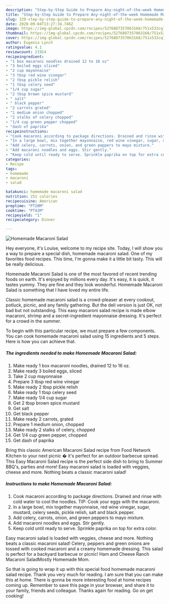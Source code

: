 ```yaml
---
description: "Step-by-Step Guide to Prepare Any-night-of-the-week Homemade Macaroni Salad"
title: "Step-by-Step Guide to Prepare Any-night-of-the-week Homemade Macaroni Salad"
slug: 329-step-by-step-guide-to-prepare-any-night-of-the-week-homemade-macaroni-salad
date: 2020-09-04T13:27:34.746Z
image: https://img-global.cpcdn.com/recipes/5276887357063168/751x532cq70/homemade-macaroni-salad-recipe-main-photo.jpg
thumbnail: https://img-global.cpcdn.com/recipes/5276887357063168/751x532cq70/homemade-macaroni-salad-recipe-main-photo.jpg
cover: https://img-global.cpcdn.com/recipes/5276887357063168/751x532cq70/homemade-macaroni-salad-recipe-main-photo.jpg
author: Eugenia Lynch
ratingvalue: 4.1
reviewcount: 21924
recipeingredient:
- "1 box macaroni noodles drained 12 to 16 oz"
- "3 boiled eggs sliced"
- "2 cup mayonnaise"
- "3 tbsp red wine vinegar"
- "2 tbsp pickle relish"
- "1 tbsp celery seed"
- "1/4 cup sugar"
- "2 tbsp brown spice mustard"
- " salt"
- " black pepper"
- "2 carrots grated"
- "1 medium onion chopped"
- "2 stalks of celery chopped"
- "1/4 cup green pepper chopped"
- "dash of paprika"
recipeinstructions:
- "Cook macaroni according to package directions. Drained and rinse with cold water to cool the noodles. TIP: Cook your eggs with the macaroni."
- "In a large bowl, mix together mayonnaise, red wine vinegar, sugar, mustard, celery seeds, pickle relish, salt and black pepper."
- "Add celery, carrots, onion, and green peppers to mayo mixture."
- "Add macaroni noodles and eggs. Stir gently."
- "Keep cold until ready to serve. Sprinkle paprika on top for extra color."
categories:
- Recipe
tags:
- homemade
- macaroni
- salad

katakunci: homemade macaroni salad 
nutrition: 251 calories
recipecuisine: American
preptime: "PT20M"
cooktime: "PT42M"
recipeyield: "1"
recipecategory: Dinner

---
```



![Homemade Macaroni Salad](https://img-global.cpcdn.com/recipes/5276887357063168/751x532cq70/homemade-macaroni-salad-recipe-main-photo.jpg)

Hey everyone, it's Louise, welcome to my recipe site. Today, I will show you a way to prepare a special dish, homemade macaroni salad. One of my favorites food recipes. This time, I'm gonna make it a little bit tasty. This will be really delicious.

Homemade Macaroni Salad is one of the most favored of recent trending foods on earth. It's enjoyed by millions every day. It's easy, it is quick, it tastes yummy. They are fine and they look wonderful. Homemade Macaroni Salad is something that I have loved my entire life.

Classic homemade macaroni salad is a crowd-pleaser at every cookout, potluck, picnic, and any family gathering. But the deli version is just OK, not bad but not outstanding. This easy macaroni salad recipe is made elbow macaroni, shrimp and a secret-ingredient mayonnaise dressing. It&#39;s perfect for a crowd in the summer.


To begin with this particular recipe, we must prepare a few components. You can cook homemade macaroni salad using 15 ingredients and 5 steps. Here is how you can achieve that.

<!--inarticleads1-->

##### The ingredients needed to make Homemade Macaroni Salad:

1. Make ready 1 box macaroni noodles, drained 12 to 16 oz.
1. Make ready 3 boiled eggs, sliced
1. Take 2 cup mayonnaise
1. Prepare 3 tbsp red wine vinegar
1. Make ready 2 tbsp pickle relish
1. Make ready 1 tbsp celery seed
1. Make ready 1/4 cup sugar
1. Get 2 tbsp brown spice mustard
1. Get  salt
1. Get  black pepper
1. Make ready 2 carrots, grated
1. Prepare 1 medium onion, chopped
1. Make ready 2 stalks of celery, chopped
1. Get 1/4 cup green pepper, chopped
1. Get dash of paprika


Bring this classic American Macaroni Salad recipe from Food Network Kitchen to your next picnic � it&#39;s perfect for an outdoor barbecue spread. This Easy Macaroni Salad recipe is the perfect side dish to bring to Summer BBQ&#39;s, parties and more! Easy macaroni salad is loaded with veggies, cheese and more. Nothing beats a classic macaroni salad! 

<!--inarticleads2-->

##### Instructions to make Homemade Macaroni Salad:

1. Cook macaroni according to package directions. Drained and rinse with cold water to cool the noodles. TIP: Cook your eggs with the macaroni.
1. In a large bowl, mix together mayonnaise, red wine vinegar, sugar, mustard, celery seeds, pickle relish, salt and black pepper.
1. Add celery, carrots, onion, and green peppers to mayo mixture.
1. Add macaroni noodles and eggs. Stir gently.
1. Keep cold until ready to serve. Sprinkle paprika on top for extra color.


Easy macaroni salad is loaded with veggies, cheese and more. Nothing beats a classic macaroni salad! Celery, peppers and green onions are tossed with cooked macaroni and a creamy homemade dressing. This salad is perfect for a backyard barbecue or picnic! Ham and Cheese Ranch Macaroni SaladMostly Homemade Mom. 

So that is going to wrap it up with this special food homemade macaroni salad recipe. Thank you very much for reading. I am sure that you can make this at home. There is gonna be more interesting food at home recipes coming up. Remember to save this page in your browser, and share it to your family, friends and colleague. Thanks again for reading. Go on get cooking!
